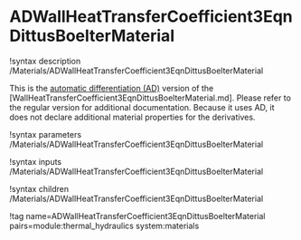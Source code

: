 # ADWallHeatTransferCoefficient3EqnDittusBoelterMaterial

!syntax description /Materials/ADWallHeatTransferCoefficient3EqnDittusBoelterMaterial

This is the [automatic differentiation (AD)](automatic_differentiation/index.md) version of the
[WallHeatTransferCoefficient3EqnDittusBoelterMaterial.md].
Please refer to the regular version for additional documentation.
Because it uses AD, it does not declare additional material properties for the derivatives.

!syntax parameters /Materials/ADWallHeatTransferCoefficient3EqnDittusBoelterMaterial

!syntax inputs /Materials/ADWallHeatTransferCoefficient3EqnDittusBoelterMaterial

!syntax children /Materials/ADWallHeatTransferCoefficient3EqnDittusBoelterMaterial

!tag name=ADWallHeatTransferCoefficient3EqnDittusBoelterMaterial pairs=module:thermal_hydraulics system:materials
